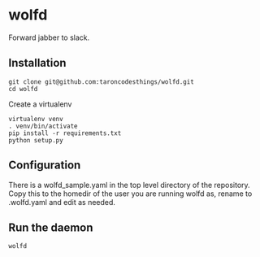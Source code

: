 # wolfd
Forward jabber to slack.

## Installation
```
git clone git@github.com:taroncodesthings/wolfd.git
cd wolfd
```
Create a virtualenv
```
virtualenv venv
. venv/bin/activate
pip install -r requirements.txt
python setup.py
```

## Configuration
There is a wolfd_sample.yaml in the top level directory of the repository. Copy this to the homedir of the user you are running wolfd as, rename to .wolfd.yaml and edit as needed.

## Run the daemon
```
wolfd
```
